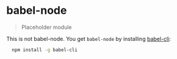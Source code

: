 # babel-node
> Placeholder module

This is not babel-node. You get `babel-node` by installing [babel-cli](https://babeljs.io/docs/usage/cli/):

```bash
  npm install -g babel-cli
```

